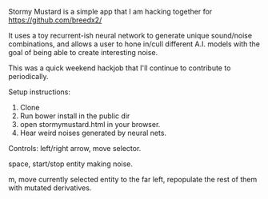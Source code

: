 Stormy Mustard is a simple app that I am hacking together for https://github.com/breedx2/

It uses a toy recurrent-ish neural network to generate unique sound/noise combinations, and allows a user to hone in/cull different A.I. models with the goal of being able to create interesting noise.

This was a quick weekend hackjob that I'll continue to contribute to periodically.

Setup instructions:
1. Clone
2. Run bower install in the public dir
3. open stormymustard.html in your browser.
4. Hear weird noises generated by neural nets.

Controls:
left/right arrow, move selector. 

space, start/stop entity making noise.

m, move currently selected entity to the far left, repopulate the rest of them with mutated derivatives.
